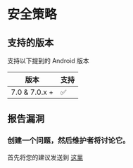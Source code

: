 # 安全策略

## 支持的版本

支持以下提到的 Android 版本

|版本 |支持 |
| ---------- | ------------------ |
| 7.0 & 7.0.x + | :white_check_mark: |


## 报告漏洞

### 创建一个问题，然后维护者将讨论它。

首先将您的建议发送到 [这里](mailto:connectwithspandan@gmail.com)
